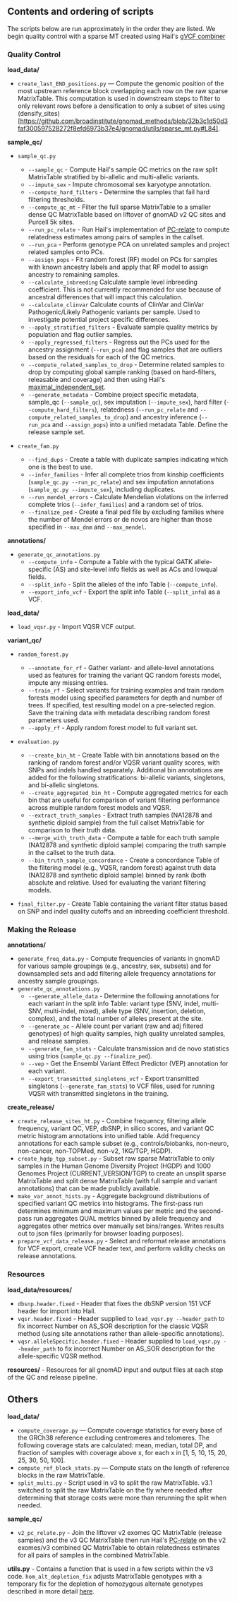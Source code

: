 ## Contents and ordering of scripts
The scripts below are run approximately in the order they are listed. We begin quality control with a sparse MT created using Hail's [gVCF combiner](https://hail.is/docs/0.2/experimental/vcf_combiner.html)

### Quality Control
**load_data/**
* `create_last_END_positions.py` — Compute the genomic position of the most upstream reference block overlapping each row on the raw sparse MatrixTable. This computation is used in downstream steps to filter to only relevant rows before a densification to only a subset of sites using (densify_sites)[https://github.com/broadinstitute/gnomad_methods/blob/32b3c1d50d3faf300597528272f8efd6973b37e4/gnomad/utils/sparse_mt.py#L84].

**sample_qc/**
* `sample_qc.py`
  * `--sample_qc` - Compute Hail's sample QC metrics on the raw split MatrixTable stratified by bi-allelic and multi-allelic variants.
  * `--impute_sex` - Impute chromosomal sex karyotype annotation.
  * `--compute_hard_filters` - Determine the samples that fail hard filtering thresholds.
  * `--compute_qc_mt` - Filter the full sparse MatrixTable to a smaller dense QC MatrixTable based on liftover of gnomAD v2 QC sites and Purcell 5k sites.
  * `--run_pc_relate` - Run Hail's implementation of [PC-relate](https://hail.is/docs/0.2/methods/relatedness.html#hail.methods.pc_relate) to compute relatedness estimates among pairs of samples in the callset.
  * `--run_pca` - Perform genotype PCA on unrelated samples and project related samples onto PCs.
  * `--assign_pops` - Fit random forest (RF) model on PCs for samples with known ancestry labels and apply that RF model to assign ancestry to remaining samples.
  * `--calculate_inbreeding` Calculate sample level inbreeding coefficient. This is not currently recommended for use because of ancestral differences that will impact this calculation.
  * `--calculate_clinvar` Calculate counts of ClinVar and ClinVar Pathogenic/Likely Pathogenic variants per sample. Used to investigate potential project specific differences.
  * `--apply_stratified_filters` - Evaluate sample quality metrics by population and flag outlier samples.
  * `--apply_regressed_filters` - Regress out the PCs used for the ancestry assignment (`--run_pca`) and flag samples that are outliers based on the residuals for each of the QC metrics.
  * `--compute_related_samples_to_drop` - Determine related samples to drop by computing global sample ranking (based on hard-filters, releasable and coverage) and then using Hail's [maximal_independent_set](https://hail.is/docs/0.2/methods/misc.html#hail.methods.maximal_independent_set).
  * `--generate_metadata` - Combine project specific metadata, sample_qc (`--sample_qc`), sex imputation (`--impute_sex`), hard filter (`--compute_hard_filters`), relatedness (`--run_pc_relate` and `--compute_related_samples_to_drop`) and ancestry inference (`--run_pca` and `--assign_pops`) into a unified metadata Table. Define the release sample set.

* `create_fam.py`
  * `--find_dups` - Create a table with duplicate samples indicating which one is the best to use.
  * `--infer_families` - Infer all complete trios from kinship coefficients (`sample_qc.py --run_pc_relate`) and sex imputation annotations (`sample_qc.py --impute_sex`), including duplicates.
  * `--run_mendel_errors` - Calculate Mendelian violations on the inferred complete trios (`--infer_families`) and a random set of trios.
  * `--finalize_ped` - Create a final ped file by excluding families where the number of Mendel errors or de novos are higher than those specified in `--max_dnm` and `--max_mendel`.

**annotations/**
* `generate_qc_annotations.py`
  * `--compute_info` - Compute a Table with the typical GATK allele-specific (AS) and site-level info fields as well as ACs and lowqual fields.
  * `--split_info` - Split the alleles of the info Table (`--compute_info`).
  * `--export_info_vcf` - Export the split info Table (`--split_info`) as a VCF.

**load_data/**
* `load_vqsr.py` - Import VQSR VCF output.

**variant_qc/**
* `random_forest.py`
  * `--annotate_for_rf` - Gather variant- and allele-level annotations used as features for training the variant QC random forests model, impute any missing entries.
  * `--train_rf` - Select variants for training examples and train random forests model using specified parameters for depth and number of trees. If specified, test resulting model on a pre-selected region. Save the training data with metadata describing random forest parameters used.
  * `--apply_rf` - Apply random forest model to full variant set.

* `evaluation.py`
  * `--create_bin_ht` - Create Table with bin annotations based on the ranking of random forest and/or VQSR variant quality scores, with SNPs and indels handled separately. Additional bin annotations are added for the following stratifications: bi-allelic variants, singletons, and bi-allelic singletons.
  * `--create_aggregated_bin_ht` - Compute aggregated metrics for each bin that are useful for comparison of variant filtering performance across multiple random forest models and VQSR.
  * `--extract_truth_samples` - Extract truth samples (NA12878 and synthetic diploid sample) from the full callset MatrixTable for comparison to their truth data.
  * `--merge_with_truth_data` - Compute a table for each truth sample (NA12878 and synthetic diploid sample) comparing the truth sample in the callset to the truth data.
  * `--bin_truth_sample_concordance` - Create a concordance Table of the filtering model (e.g., VQSR, random forest) against truth data (NA12878 and synthetic diploid sample) binned by rank (both absolute and relative. Used for evaluating the variant filtering models.

* `final_filter.py` - Create Table containing the variant filter status based on SNP and indel quality cutoffs and an inbreeding coefficient threshold.

### Making the Release
**annotations/**
* `generate_freq_data.py` - Compute frequencies of variants in gnomAD for various sample groupings (e.g., ancestry, sex, subsets) and for downsampled sets and add filtering allele frequency annotations for ancestry sample groupings.
* `generate_qc_annotations.py`
  * `--generate_allele_data` - Determine the following annotations for each variant in the split info Table: variant type (SNV, indel, multi-SNV, multi-indel, mixed), allele type (SNV, insertion, deletion, complex), and the total number of alleles present at the site.
  * `--generate_ac` - Allele count per variant (raw and adj filtered genotypes) of high quality samples, high quality unrelated samples, and release samples.
  * `--generate_fam_stats` - Calculate transmission and de novo statistics using trios (`sample_qc.py --finalize_ped`).
  * `--vep` - Get the Ensembl Variant Effect Predictor (VEP) annotation for each variant.
  * `--export_transmitted_singletons_vcf` - Export transmitted singletons (`--generate_fam_stats`) to VCF files, used for running VQSR with transmitted singletons in the training.

**create_release/**
* `create_release_sites_ht.py` - Combine frequency, filtering allele frequency, variant QC, VEP, dbSNP, in silico scores, and variant QC metric histogram annotations into unified table. Add frequency annotations for each sample subset (e.g., controls/biobanks, non-neuro, non-cancer, non-TOPMed, non-v2, 1KG/TGP, HGDP).
* `create_hgdp_tgp_subset.py` - Subset raw sparse MatrixTable to only samples in the Human Genome Diversity Project (HGDP) and 1000 Genomes Project (CURRENT_VERSION/TGP) to create an unsplit sparse MatrixTable and split dense MatrixTable (with full sample and variant annotations) that can be made publicly available.
* `make_var_annot_hists.py` - Aggregate background distributions of specified variant QC metrics into histograms. The first-pass run determines minimum and maximum values per metric and the second-pass run aggregates QUAL metrics binned by allele frequency and aggregates other metrics over manually set bins/ranges. Writes results out to json files (primarily for browser loading purposes).
* `prepare_vcf_data_release.py` - Select and reformat release annotations for VCF export, create VCF header text, and perform validity checks on release annotations.

### Resources
**load_data/resources/**
* `dbsnp.header.fixed` - Header that fixes the dbSNP version 151 VCF header for import into Hail.
* `vqsr.header.fixed` - Header supplied to `load_vqsr.py --header_path` to fix incorrect Number on AS_SOR description for the classic VQSR method (using site annotations rather than allele-specific annotations).
* `vqsr.alleleSpecific.header.fixed` - Header supplied to `load_vqsr.py --header_path` to fix incorrect Number on AS_SOR description for the allele-specific VQSR method.

**resources/** - Resources for all gnomAD input and output files at each step of the QC and release pipeline.


## Others
**load_data/**
* `compute_coverage.py` — Compute coverage statistics for every base of the GRCh38 reference excluding centromeres and telomeres. The following coverage stats are calculated: mean, median, total DP, and fraction of samples with coverage above x, for each x in [1, 5, 10, 15, 20, 25, 30, 50, 100].
* `compute_ref_block_stats.py` — Compute stats on the length of reference blocks in the raw MatrixTable.
* `split_multi.py` - Script used in v3 to split the raw MatrixTable. v3.1 switched to split the raw MatrixTable on the fly where needed after determining that storage costs were more than rerunning the split when needed.

**sample_qc/**
* `v2_pc_relate.py` - Join the liftover v2 exomes QC MatrixTable (release samples) and the v3 QC MatrixTable then run Hail's [PC-relate](https://hail.is/docs/0.2/methods/relatedness.html#hail.methods.pc_relate) on the v2 exomes/v3 combined QC MatrixTable to obtain relatedness estimates for all pairs of samples in the combined MatrixTable.

**utils.py** - Contains a function that is used in a few scripts within the v3 code. `hom_alt_depletion_fix` adjusts MatrixTable genotypes with a temporary fix for the depletion of homozygous alternate genotypes described in more detail [here](https://gnomad.broadinstitute.org/blog/2020-10-gnomad-v3-1-new-content-methods-annotations-and-data-availability/#tweaks-and-updates).
